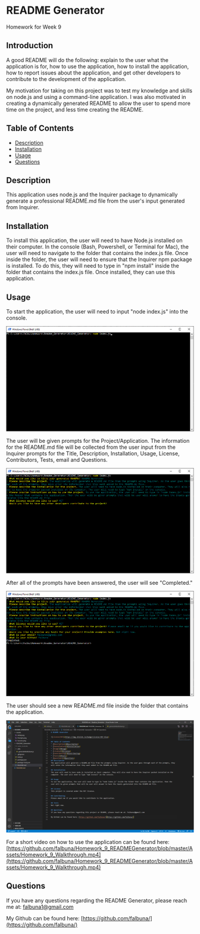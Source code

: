 # README Generator

Homework for Week 9

## Introduction

A good README will do the following: explain to the user what the application is for, how to use the application, how to install the application, how to report issues about the application, and get other developers to contribute to the development of the application. 

My motivation for taking on this project was to test my knowledge and skills on node.js and using a command-line application. I was also motivated in creating a dynamically generated README to allow the user to spend more time on the project, and less time creating the README.

## Table of Contents
* [Description](#Description)
* [Installation](#Installation)
* [Usage](#Usage)
* [Questions](#Questions)

## Description

This application uses node.js and the Inquirer package to dynamically generate a professional README.md file from the user's input generated from Inquirer.

## Installation

To install this application, the user will need to have Node.js installed on their computer. In the console (Bash, Powershell, or Terminal for Mac), the user will need to navigate to the folder that contains the index.js file. Once inside the folder, the user will need to ensure that the Inquirer npm package is installed. To do this, they will need to type in "npm install" inside the folder that contains the index.js file. Once installed, they can use this application.

## Usage

To start the application, the user will need to input "node index.js" into the console.

![Windows PowerShell with node index.js type into the console.](https://github.com/falbuna/Homework_9_READMEGenerator/blob/master/Assets/Initial.png)

The user will be given prompts for the Project/Application. The information for the README.md file will be collected from the user input from the Inquirer prompts for the Title, Description, Installation, Usage, License, Contributors, Tests, email and Questions.

![User prompts and inputs using the application](https://github.com/falbuna/Homework_9_READMEGenerator/blob/master/Assets/Prompts.png)

After all of the prompts have been answered, the user will see "Completed."

![Completed](https://github.com/falbuna/Homework_9_READMEGenerator/blob/master/Assets/Success.png)

The user should see a new README.md file inside the folder that contains the application.

![Generated README.md file](https://github.com/falbuna/Homework_9_READMEGenerator/blob/master/Assets/README.png)

For a short video on how to use the application can be found here: [https://github.com/falbuna/Homework_9_READMEGenerator/blob/master/Assets/Homework_9_Walkthrough.mp4](https://github.com/falbuna/Homework_9_READMEGenerator/blob/master/Assets/Homework_9_Walkthrough.mp4)

## Questions

If you have any questions regarding the README Generator, please reach me at: falbuna1@gmail.com

My Github can be found here: [https://github.com/falbuna/](https://github.com/falbuna/)

